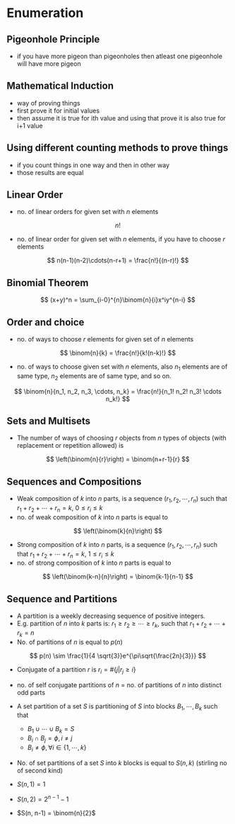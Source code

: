 # Enumeration

## Pigeonhole Principle

- if you have more pigeon than pigeonholes then atleast one pigeonhole will have more pigeon

## Mathematical Induction

- way of proving things
- first prove it for initial values
- then assume it is true for ith value and using that prove it is also true for i+1 value

## Using different counting methods to prove things

- if you count things in one way and then in other way
- those results are equal

## Linear Order

- no. of linear orders for given set with $n$ elements

$$
n!
$$

- no. of linear order for given set with $n$ elements, if you have to choose $r$ elements

$$
n(n-1)(n-2)\cdots(n-r+1) = \frac{n!}{(n-r)!}
$$

## Binomial Theorem

$$
(x+y)^n = \sum_{i-0}^{n}\binom{n}{i}x^iy^{n-i}
$$

## Order and choice

- no. of ways to choose $r$ elements for given set of $n$ elements

$$
\binom{n}{k} = \frac{n!}{k!(n-k)!}
$$

- no. of ways to choose given set with $n$ elements,
  also $n_1$ elements are of same type, $n_2$ elements are of same type, and so on.

$$
\binom{n}{n_1, n_2, n_3, \cdots, n_k} = \frac{n!}{n_1! n_2! n_3! \cdots n_k!}
$$

## Sets and Multisets

- The number of ways of choosing $r$ objects from $n$ types of objects (with replacement or repetition allowed) is

$$
\left(\binom{n}{r}\right) = \binom{n+r-1}{r}
$$

## Sequences and Compositions

- Weak composition of $k$ into $n$ parts, is a sequence $(r_1, r_2, \cdots, r_n)$ such that $r_1 + r_2 + \cdots + r_n = k$, $0 \leq r_i \leq k$
- no. of weak composition of $k$ into $n$ parts is equal to

$$
\left(\binom{k}{n}\right)
$$

- Strong composition of $k$ into $n$ parts, is a sequence $(r_1, r_2, \cdots, r_n)$ such that $r_1 + r_2 + \cdots + r_n = k$, $1 \leq r_i \leq k$
- no. of strong composition of $k$ into $n$ parts is equal to

$$
\left(\binom{k-n}{n}\right) = \binom{k-1}{n-1}
$$

## Sequence and Partitions

- A partition is a weekly decreasing sequence of positive integers.
- E.g. partition of $n$ into $k$ parts is: $r_1 \geq r_2 \geq \cdots \geq r_k$, such that $r_1 + r_2 + \cdots + r_k = n$
- No. of partitions of $n$ is equal to $p(n)$

$$
p(n) \sim \frac{1}{4 \sqrt{3}}e^{\pi\sqrt{\frac{2n}{3}}}
$$

- Conjugate of a partition $r$ is $r_i = \#\{j | r_j \geq i\}$
- no. of self conjugate partitions of $n$ = no. of partitions of $n$ into distinct odd parts

- A set partition of a set $S$ is partitioning of $S$ into blocks $B_1, \cdots, B_k$ such that
    - $B_1 \cup \cdots \cup B_k = S$
    - $B_i \cap B_j = \phi, i \neq j$
    - $B_i \neq \phi, \forall i \in \{1, \cdots, k\}$
- No. of set partitions of a set $S$ into $k$ blocks is equal to $S(n, k)$ (stirling no of second kind)

- $S(n, 1) = 1$
- $S(n, 2) = 2^{n-1} -1$
- $S(n, n-1) = \binom{n}{2}$

